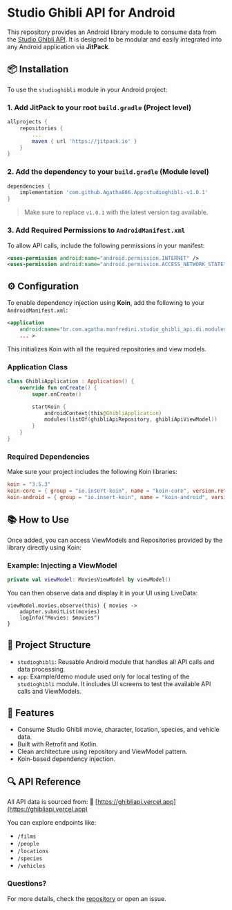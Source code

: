 # Studio Ghibli API for Android

This repository provides an Android library module to consume data from the [Studio Ghibli API](https://ghibliapi.vercel.app). It is designed to be modular and easily integrated into any Android application via **JitPack**.

## 📦 Installation

To use the `studioghibli` module in your Android project:

### 1. Add JitPack to your root `build.gradle` (Project level)

```groovy
allprojects {
    repositories {
        ...
        maven { url 'https://jitpack.io' }
    }
}
```

### 2. Add the dependency to your `build.gradle` (Module level)

```groovy
dependencies {
    implementation 'com.github.Agatha886.App:studioghibli-v1.0.1'
}
```

> Make sure to replace `v1.0.1` with the latest version tag available.

### 3. Add Required Permissions to `AndroidManifest.xml`

To allow API calls, include the following permissions in your manifest:

```xml
<uses-permission android:name="android.permission.INTERNET" />
<uses-permission android:name="android.permission.ACCESS_NETWORK_STATE" />
```

## ⚙️ Configuration

To enable dependency injection using **Koin**, add the following to your `AndroidManifest.xml`:

```xml
<application
    android:name="br.com.agatha.monfredini.studio_ghibli_api.di.modules.GhibliApplication"
    ... >
```

This initializes Koin with all the required repositories and view models.

### Application Class

```kotlin
class GhibliApplication : Application() {
    override fun onCreate() {
        super.onCreate()

        startKoin {
            androidContext(this@GhibliApplication)
            modules(listOf(ghibliApiRepository, ghibliApiViewModel))
        }
    }
}
```

### Required Dependencies

Make sure your project includes the following Koin libraries:

```toml
koin = "3.5.3"
koin-core = { group = "io.insert-koin", name = "koin-core", version.ref = "koin" }
koin-android = { group = "io.insert-koin", name = "koin-android", version.ref = "koin" }
```


## 📚 How to Use

Once added, you can access ViewModels and Repositories provided by the library directly using Koin:

### Example: Injecting a ViewModel

```kotlin
private val viewModel: MoviesViewModel by viewModel()
```

You can then observe data and display it in your UI using LiveData:

```
viewModel.movies.observe(this) { movies ->
    adapter.submitList(movies)
    logInfo("Movies: $movies")
}
```

## 📁 Project Structure

* `studioghibli`: Reusable Android module that handles all API calls and data processing.
* `app`: Example/demo module used only for local testing of the `studioghibli` module. It includes UI screens to test the available API calls and ViewModels.

## 🚀 Features

* Consume Studio Ghibli movie, character, location, species, and vehicle data.
* Built with Retrofit and Kotlin.
* Clean architecture using repository and ViewModel pattern.
* Koin-based dependency injection.

## 🔍 API Reference

All API data is sourced from:
📡 [https://ghibliapi.vercel.app](https://ghibliapi.vercel.app)

You can explore endpoints like:

* `/films`
* `/people`
* `/locations`
* `/species`
* `/vehicles`

### Questions?

For more details, check the [repository](https://github.com/Agatha886/App-Studio-Ghibli-API) or open an issue.
